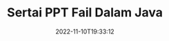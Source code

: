 ---
############################# Static ############################
layout: "auto-gen-merger"
date: 2022-11-10T19:33:12
draft: false
otherformats: tex vdx vsdm vsdx vssm vssx vstm vstx vsx vtx xlam xls xlsb xlsm xlsx xlt

############################# Head ############################
head_title: "Sertai PPT Fail melalui API Penggabungan Dokumen Java & J2SE"
head_description: "Sertai berbilang fail PPT dalam Java menggunakan API penggabungan dokumen dengan semua data, gaya dan pemformatan sebagai dokumen sumber."

############################# Header ############################
title: "Sertai PPT Fail Dalam Java"
description: "Sertai PPT dengan beberapa baris kod Java."
bg_image: "https://cms.admin.containerize.com/templates/aspose/App_Themes/V3/images/bg/header1.png"
bg_overlay: false
button:
    enable: true
    icon: "fas fa-arrow-down"
    label: "Muat turun Percubaan Percuma"
    link: "https://downloads.groupdocs.com/merger/java"

############################# SubMenu ############################
submenu:
    enable: true

    left:
        img_alt: "GroupDocs.Merger for Java"
        image: "https://cms.admin.containerize.com/templates/groupdocs/images/product-logos/90x90-noborder/groupdocs-merger-java.png"
        product: "GroupDocs.Merger"
        platform: "Java"

    middle:
        button:

            # button loop
            - link: "https://apireference.groupdocs.com/merger/java"
              text: "Rujukan API"

            # button loop
            - link: "https://github.com/groupdocs-merger"
              text: "Contoh Kod"

            # button loop
            - link: "https://products.groupdocs.app/merger/family"
              text: "Demo Langsung"

            # button loop
            - link: "https://purchase.groupdocs.com/pricing/merger/java"
              text: "penentuan harga"

    right:
        link_download: "https://downloads.groupdocs.com/merger"
        link_learn: "https://docs.groupdocs.com/merger/java"
        link_buy: "https://purchase.groupdocs.com"

############################# About ############################
about:
    enable: true
    title: "Mengenai API GroupDocs.Merger for Java."
    content: |
        [GroupDocs.Merger for Java](/ms/merger/java/) menyediakan penyelesaian yang mudah untuk menyertai berbilang PDF, Microsoft Office (Word, Excel, PowerPoint, OneNote), OpenDocument, HTML, imej dan banyak dokumen lain ke dalam satu fail dalam aplikasi Java. GroupDocs.Merger akan menjimatkan banyak usaha anda, kerana anda dibenarkan untuk menyertai dokumen PPT - tidak perlu memasang sebarang perisian pihak ketiga, aplikasi desktop atau pemalam. Kini tidak perlu membuang masa anda dan menyertai fail secara manual! Misi GroupDocs adalah untuk menyediakan kualiti terbaik dan memudahkan aliran kerja pemprosesan dokumen.
        
        API GroupDocs.Merger ialah pilihan yang tepat untuk penyelesaian korporat yang memerlukan ciri penyambungan fail. API ini disokong dengan baik pada semua sistem pengendalian dan platform utama termasuk J2SE 7.0 (1.7), J2SE 8.0 (1.8), Java 10.

############################# Steps ############################
steps:
    enable: true
    title_left: "Sertai Berbilang PPT Fail dalam Java"
    content_left: |
        [GroupDocs.Merger for Java](/ms/merger/java/) memudahkan pembangun Java untuk menyertai berbilang fail PPT dengan melaksanakan beberapa langkah mudah.
        
        * Buat contoh **Merger** dan lulus laluan dokumen sumber sebagai parameter pembina.
        * Panggil **Join** kelas **Merger** dan lulus laluan dokumen sumber kedua.
        * Panggil **Save** kelas **Merger** untuk menyimpan dokumen yang digabungkan.

    title_right: "Keperluan Sistem"
    content_right: |
        API GroupDocs.Merger for Java disokong pada semua platform dan sistem pengendalian utama. Sebelum melaksanakan kod di bawah, sila pastikan anda mempunyai prasyarat berikut dipasang pada sistem anda.

        * Sistem Pengendalian: Microsoft Windows, Linux, MacOS
        * Persekitaran Pembangunan: NetBeans, IntelliJ IDEA, Eclipse
        * Rangka kerja: J2SE 7.0 (1.7), J2SE 8.0 (1.8), Java 10
        * Muat turun versi terkini GroupDocs.Merger for Java daripada [Maven](https://repository.groupdocs.com/webapp/#/artifacts/browse/tree/General/repo/com/groupdocs/groupdocs-merger)
         
    code: |
     {{% merger/additional-styles %}}
     {{< merger/code-merger title="Cara untuk menyertai fail PPT menggunakan kod contoh Java.">}}

        ```java    
        // Sertai PPT fail menggunakan GroupDocs.Merger untuk API Java
        // Segerakan Penggabungan dengan input dokumen PPT.
        Merger merger = new Merger("input_1.ppt");

        // Panggil kaedah gabungan contoh kelas Penggabungan dan lulus laluan dokumen sumber kedua
        merger.join("input_2.ppt");
    
        // Panggil kaedah simpan contoh kelas Penggabungan untuk menyimpan dokumen yang digabungkan
        merger.save("merged-file.ppt"); 
        ```
     {{< /merger/code-merger >}}

############################# Demos ############################
demos:
    enable: true
    title: "Demo Langsung - Apl Dalam Talian untuk Menyertai Dokumen"
    content: |
       Sertai lebih daripada satu PPT fail sekarang dengan melawati tapak web [GroupDocs.Merger Live Demos](https://products.groupdocs.app/merger/ppt).
       Demo langsung mempunyai faedah berikut.
        
############################# About Formats ############################
about_formats:
    enable: true

############################# More Formats ############################
more_formats:
    enable: true
    title: "Menyertai Format Dokumen Lain"
    content: |
        Java dokumen penggabungan API untuk format fail dan imej. Sertai bersama beberapa format dokumen popular seperti yang dinyatakan di bawah.

############################# Back to top ###############################
back_to_top:
    enable: true
---